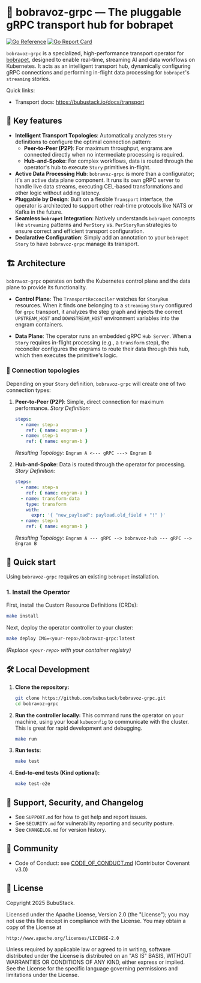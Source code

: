 # 🔌 bobravoz-grpc — The pluggable gRPC transport hub for bobrapet
[![Go Reference](https://pkg.go.dev/badge/github.com/bubustack/bobravoz-grpc.svg)](https://pkg.go.dev/github.com/bubustack/bobravoz-grpc)
[![Go Report Card](https://goreportcard.com/badge/github.com/bubustack/bobravoz-grpc)](https://goreportcard.com/report/github.com/bubustack/bobravoz-grpc)

`bobravoz-grpc` is a specialized, high-performance transport operator for [bobrapet](https://github.com/bubustack/bobrapet), designed to enable real-time, streaming AI and data workflows on Kubernetes. It acts as an intelligent transport hub, dynamically configuring gRPC connections and performing in-flight data processing for `bobrapet`'s `streaming` stories.

Quick links:
- Transport docs: https://bubustack.io/docs/transport

## 🌟 Key features

- **Intelligent Transport Topologies**: Automatically analyzes `Story` definitions to configure the optimal connection pattern:
  - **Peer-to-Peer (P2P)**: For maximum throughput, engrams are connected directly when no intermediate processing is required.
  - **Hub-and-Spoke**: For complex workflows, data is routed through the operator's hub to execute `Story` primitives in-flight.
- **Active Data Processing Hub**: `bobravoz-grpc` is more than a configurator; it's an active data plane component. It runs its own gRPC server to handle live data streams, executing CEL-based transformations and other logic without adding latency.
- **Pluggable by Design**: Built on a flexible `Transport` interface, the operator is architected to support other real-time protocols like NATS or Kafka in the future.
- **Seamless `bobrapet` Integration**: Natively understands `bobrapet` concepts like `streaming` patterns and `PerStory` vs. `PerStoryRun` strategies to ensure correct and efficient transport configuration.
- **Declarative Configuration**: Simply add an annotation to your `bobrapet` `Story` to have `bobravoz-grpc` manage its transport.

## 🏗️ Architecture

`bobravoz-grpc` operates on both the Kubernetes control plane and the data plane to provide its functionality.

- **Control Plane**: The `TransportReconciler` watches for `StoryRun` resources. When it finds one belonging to a `streaming` `Story` configured for `grpc` transport, it analyzes the step graph and injects the correct `UPSTREAM_HOST` and `DOWNSTREAM_HOST` environment variables into the engram containers.

- **Data Plane**: The operator runs an embedded gRPC `Hub Server`. When a `Story` requires in-flight processing (e.g., a `transform` step), the reconciler configures the engrams to route their data through this hub, which then executes the primitive's logic.

### 🧭 Connection topologies

Depending on your `Story` definition, `bobravoz-grpc` will create one of two connection types:

1.  **Peer-to-Peer (P2P)**: Simple, direct connection for maximum performance.
    *Story Definition:*
    ```yaml
    steps:
      - name: step-a
        ref: { name: engram-a }
      - name: step-b
        ref: { name: engram-b }
    ```
    *Resulting Topology:*
    `Engram A <--- gRPC ---> Engram B`

2.  **Hub-and-Spoke**: Data is routed through the operator for processing.
    *Story Definition:*
    ```yaml
    steps:
      - name: step-a
        ref: { name: engram-a }
      - name: transform-data
        type: transform
        with:
          expr: '{ "new_payload": payload.old_field + "!" }'
      - name: step-b
        ref: { name: engram-b }
    ```
    *Resulting Topology:*
    `Engram A --- gRPC --> bobravoz-hub --- gRPC --> Engram B`

## 🚀 Quick start

Using `bobravoz-grpc` requires an existing `bobrapet` installation.

### 1. Install the Operator

First, install the Custom Resource Definitions (CRDs):
```bash
make install
```

Next, deploy the operator controller to your cluster:
```bash
make deploy IMG=<your-repo>/bobravoz-grpc:latest
```
*(Replace `<your-repo>` with your container registry)*

## 🛠️ Local Development

1.  **Clone the repository:**
    ```bash
    git clone https://github.com/bubustack/bobravoz-grpc.git
    cd bobravoz-grpc
    ```

2.  **Run the controller locally:**
    This command runs the operator on your machine, using your local `kubeconfig` to communicate with the cluster. This is great for rapid development and debugging.
    ```bash
    make run
    ```

3.  **Run tests:**
    ```bash
    make test
    ```

4.  **End-to-end tests (Kind optional):**
    ```bash
    make test-e2e
    ```

## 📢 Support, Security, and Changelog

- See `SUPPORT.md` for how to get help and report issues.
- See `SECURITY.md` for vulnerability reporting and security posture.
- See `CHANGELOG.md` for version history.

## 🤝 Community

- Code of Conduct: see [CODE_OF_CONDUCT.md](./CODE_OF_CONDUCT.md) (Contributor Covenant v3.0)

## 📄 License

Copyright 2025 BubuStack.

Licensed under the Apache License, Version 2.0 (the "License");
you may not use this file except in compliance with the License.
You may obtain a copy of the License at

    http://www.apache.org/licenses/LICENSE-2.0

Unless required by applicable law or agreed to in writing, software
distributed under the License is distributed on an "AS IS" BASIS,
WITHOUT WARRANTIES OR CONDITIONS OF ANY KIND, either express or implied.
See the License for the specific language governing permissions and
limitations under the License.
